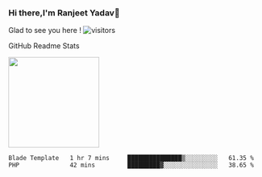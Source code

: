 ### Hi there,I'm Ranjeet Yadav👋

Glad to see you here ! ![visitors](https://visitor-badge.glitch.me/badge?page_id=${ranjeetproject}.${ranjeetproject.repo.id}) 

GitHub Readme Stats 

<img height="180em" src="https://github-readme-stats.vercel.app/api?username=ranjeetproject&show_icons=true&hide_border=true&&count_private=true&include_all_commits=true" />

<!--START_SECTION:waka-->
```text
Blade Template   1 hr 7 mins     ███████████████▒░░░░░░░░░   61.35 % 
PHP              42 mins         █████████▓░░░░░░░░░░░░░░░   38.65 % 
```
<!--END_SECTION:waka-->
